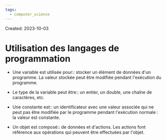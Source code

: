 ```yaml
---
tags:
  - computer_science
---
```

Created: 2023-10-03

# Utilisation des langages de programmation

- Une variable est utilisée pour:: stocker un élément de données d'un programme. La valeur stockée peut être modifiée pendant l'exécution du programme.
<!--SR:!2023-10-19,9,250-->
- Le type de la variable peut être:: un entier, un double, une chaîne de caractères, etc.
<!--SR:!2023-10-30,14,230-->

- Une constante est:: un identificateur avec une valeur associée qui ne peut pas être modifiée par le programme pendant l'exécution normale : la valeur est constante.
<!--SR:!2023-11-04,18,250-->

- Un objet est composé:: de données et d'actions. Les actions font référence aux opérations qui peuvent être effectuées par l'objet.
<!--SR:!2023-10-18,8,250-->
